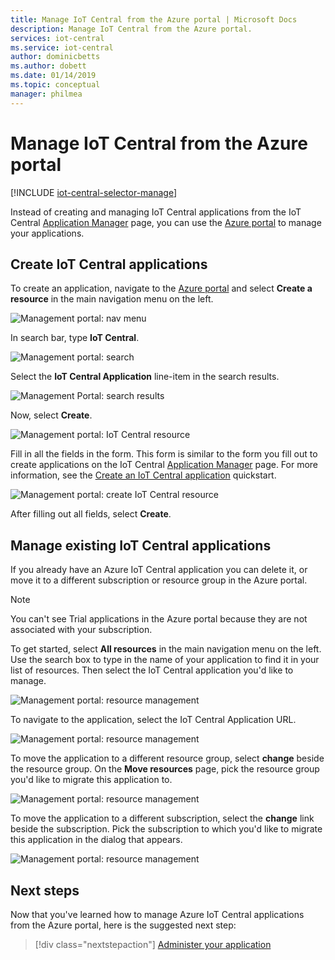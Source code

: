 ```yaml
---
title: Manage IoT Central from the Azure portal | Microsoft Docs
description: Manage IoT Central from the Azure portal.
services: iot-central
ms.service: iot-central
author: dominicbetts
ms.author: dobett
ms.date: 01/14/2019
ms.topic: conceptual
manager: philmea
---
```


# Manage IoT Central from the Azure portal

[!INCLUDE [iot-central-selector-manage](../../includes/iot-central-selector-manage.md)]

Instead of creating and managing IoT Central applications from the IoT Central [Application Manager](https://aka.ms/iotcentral) page, you can use the [Azure portal](https://portal.azure.com) to manage your applications.

## Create IoT Central applications

To create an application, navigate to the [Azure portal](https://ms.portal.azure.com) and select **Create a resource** in the main navigation menu on the left.

![Management portal: nav menu](media/howto-manage-iot-central-from-portal/image0.png)

In search bar, type **IoT Central**.

![Management portal: search](media/howto-manage-iot-central-from-portal/image0a1.png)

Select the **IoT Central Application** line-item in the search results.

![Management Portal: search results](media/howto-manage-iot-central-from-portal/image0b1.png)

Now, select **Create**.

![Management portal: IoT Central resource](media/howto-manage-iot-central-from-portal/image0c1.png)

Fill in all the fields in the form. This form is similar to the form you fill out to create applications on the IoT Central [Application Manager](https://aka.ms/iotcentral) page. For more information, see the [Create an IoT Central application](quick-deploy-iot-central.md) quickstart.

![Management portal: create IoT Central resource](media/howto-manage-iot-central-from-portal/image1a.png)  

After filling out all fields, select **Create**.

## Manage existing IoT Central applications

If you already have an Azure IoT Central application you can delete it, or move it to a different subscription or resource group in the Azure portal.

> [!NOTE]
> You can't see Trial applications in the Azure portal because they are not associated with your subscription.

To get started, select **All resources** in the main navigation menu on the left. Use the search box to type in the name of your application to find it in your list of resources. Then select the IoT Central application you'd like to manage.

![Management portal: resource management](media/howto-manage-iot-central-from-portal/image2a.png)

To navigate to the application, select the IoT Central Application URL.

![Management portal: resource management](media/howto-manage-iot-central-from-portal/image3.png)

To move the application to a different resource group, select **change** beside the resource group. On the **Move resources** page, pick the resource group you'd like to migrate this application to.

![Management portal: resource management](media/howto-manage-iot-central-from-portal/image4a.png)

To move the application to a different subscription, select the **change** link beside the subscription. Pick the subscription to which you'd like to migrate this application in the dialog that appears.

![Management portal: resource management](media/howto-manage-iot-central-from-portal/image5a.png)

## Next steps

Now that you've learned how to manage Azure IoT Central applications from the Azure portal, here is the suggested next step:

> [!div class="nextstepaction"]
> [Administer your application](howto-administer.md)